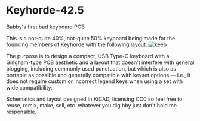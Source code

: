 # Keyhorde-42.5
Babby's first bad keyboard PCB

This is a not-quite 40%, not-quite 50% keyboard being made for the founding members of Keyhorde with the following layout:
![keeb](https://user-images.githubusercontent.com/13444140/200732434-f3d78d07-63b9-4bb5-8117-b34518fb8ea7.png)

The purpose is to design a compact, USB Type-C keyboard with a Gingham-type PCB aesthetic and a layout that doesn't interfere with general blogging, including commonly used punctuation, but which is also as portable as possible and generally compatible with keyset options — i.e., it does not require custom or incorrect legend keys when using a set with wide compatibility. 

Schematics and layout designed in KiCAD, licensing CC0 so feel free to reuse, remix, make, sell, etc. whatever you dig bby just don't hold me responsible. 
